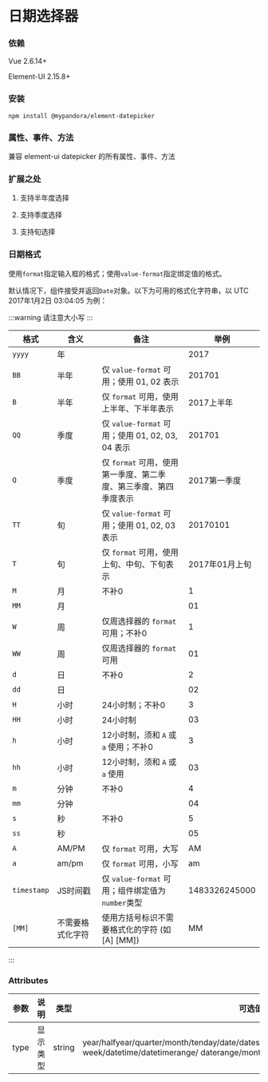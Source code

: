 # 日期选择器

### 依赖

Vue 2.6.14+

Element-UI 2.15.8+


### 安装

```
npm install @mypandora/element-datepicker
```

### 属性、事件、方法

兼容 element-ui datepicker 的所有属性、事件、方法

### 扩展之处

1. 支持半年度选择

2. 支持季度选择

3. 支持旬选择


###  日期格式

使用`format`指定输入框的格式；使用`value-format`指定绑定值的格式。

默认情况下，组件接受并返回`Date`对象。以下为可用的格式化字符串，以 UTC 2017年1月2日 03:04:05 为例：

:::warning
请注意大小写
:::

| 格式 | 含义 | 备注 | 举例 |
|------|------|------|------|
| `yyyy` | 年 | | 2017 |
| `BB` | 半年 | 仅 `value-format` 可用；使用 01, 02 表示| 201701|
| `B` | 半年 | 仅 `format` 可用，使用上半年、下半年表示 | 2017上半年|
| `QQ` | 季度 | 仅 `value-format` 可用；使用 01, 02, 03, 04 表示| 201701|
| `Q` | 季度 | 仅 `format` 可用，使用第一季度、第二季度、第三季度、第四季度表示 | 2017第一季度|
| `TT` | 旬 | 仅 `value-format` 可用；使用 01, 02, 03 表示| 20170101|
| `T` | 旬 | 仅 `format` 可用，使用上旬、中旬、下旬表示 | 2017年01月上旬|
| `M`  | 月 | 不补0 | 1 |
| `MM` | 月 | | 01 |
| `W`  | 周 | 仅周选择器的 `format` 可用；不补0 | 1 |
| `WW` | 周 | 仅周选择器的 `format` 可用 | 01 |
| `d`  | 日 | 不补0 | 2 |
| `dd` | 日 | | 02 |
| `H`  | 小时 | 24小时制；不补0 | 3 |
| `HH` | 小时 | 24小时制 | 03 |
| `h`  | 小时 | 12小时制，须和 `A` 或 `a` 使用；不补0 | 3 |
| `hh` | 小时 | 12小时制，须和 `A` 或 `a` 使用 | 03 |
| `m`  | 分钟 | 不补0 | 4 |
| `mm` | 分钟 | | 04 |
| `s`  | 秒 | 不补0 | 5 |
| `ss` | 秒 | | 05 |
| `A`  | AM/PM | 仅 `format` 可用，大写 | AM |
| `a`  | am/pm | 仅 `format` 可用，小写 | am |
| `timestamp` | JS时间戳 | 仅 `value-format` 可用；组件绑定值为`number`类型 | 1483326245000 |
| `[MM]` | 不需要格式化字符 | 使用方括号标识不需要格式化的字符 (如  [A] [MM])  | MM |

:::

### Attributes
| 参数      | 说明          | 类型      | 可选值                           | 默认值  |
|---------- |-------------- |---------- |--------------------------------  |-------- |
| type | 显示类型 | string | year/halfyear/quarter/month/tenday/date/dates/tendays/months/quarters/halfyears/years week/datetime/datetimerange/ daterange/monthrange | date |
